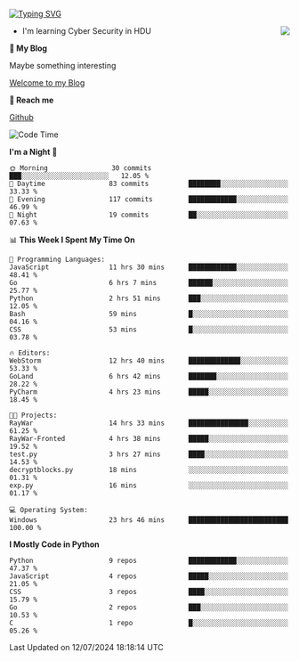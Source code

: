 [![Typing SVG](https://readme-typing-svg.herokuapp.com?font=Fira+Code&pause=1000&random=false&width=450&height=60&lines=Hello+%F0%9F%91%8B%F0%9F%8F%BB;I'm+JBNRZ)](https://git.io/typing-svg)

<a href="#">
  <img align="right" src="https://github-readme-stats.vercel.app/api?username=JBNRZ&show_icons=true&bg_color=15,f2f7fd,E0EAFC" />
</a>

- I'm learning Cyber Security in HDU

 **🌱 My Blog**

Maybe something interesting

[Welcome to my Blog](https://jbnrz.com.cn/)

 **💬 Reach me** 

[Github](https://github.com/JBNRZ)


<!--START_SECTION:waka-->
![Code Time](http://img.shields.io/badge/Code%20Time-591%20hrs%206%20mins-blue)

**I'm a Night 🦉** 

```text
🌞 Morning                30 commits          ███░░░░░░░░░░░░░░░░░░░░░░   12.05 % 
🌆 Daytime                83 commits          ████████░░░░░░░░░░░░░░░░░   33.33 % 
🌃 Evening                117 commits         ████████████░░░░░░░░░░░░░   46.99 % 
🌙 Night                  19 commits          ██░░░░░░░░░░░░░░░░░░░░░░░   07.63 % 
```


📊 **This Week I Spent My Time On** 

```text
💬 Programming Languages: 
JavaScript               11 hrs 30 mins      ████████████░░░░░░░░░░░░░   48.41 % 
Go                       6 hrs 7 mins        ██████░░░░░░░░░░░░░░░░░░░   25.77 % 
Python                   2 hrs 51 mins       ███░░░░░░░░░░░░░░░░░░░░░░   12.05 % 
Bash                     59 mins             █░░░░░░░░░░░░░░░░░░░░░░░░   04.16 % 
CSS                      53 mins             █░░░░░░░░░░░░░░░░░░░░░░░░   03.78 % 

🔥 Editors: 
WebStorm                 12 hrs 40 mins      █████████████░░░░░░░░░░░░   53.33 % 
GoLand                   6 hrs 42 mins       ███████░░░░░░░░░░░░░░░░░░   28.22 % 
PyCharm                  4 hrs 23 mins       █████░░░░░░░░░░░░░░░░░░░░   18.45 % 

🐱‍💻 Projects: 
RayWar                   14 hrs 33 mins      ███████████████░░░░░░░░░░   61.25 % 
RayWar-Fronted           4 hrs 38 mins       █████░░░░░░░░░░░░░░░░░░░░   19.52 % 
test.py                  3 hrs 27 mins       ████░░░░░░░░░░░░░░░░░░░░░   14.53 % 
decryptblocks.py         18 mins             ░░░░░░░░░░░░░░░░░░░░░░░░░   01.31 % 
exp.py                   16 mins             ░░░░░░░░░░░░░░░░░░░░░░░░░   01.17 % 

💻 Operating System: 
Windows                  23 hrs 46 mins      █████████████████████████   100.00 % 
```

**I Mostly Code in Python** 

```text
Python                   9 repos             ████████████░░░░░░░░░░░░░   47.37 % 
JavaScript               4 repos             █████░░░░░░░░░░░░░░░░░░░░   21.05 % 
CSS                      3 repos             ████░░░░░░░░░░░░░░░░░░░░░   15.79 % 
Go                       2 repos             ███░░░░░░░░░░░░░░░░░░░░░░   10.53 % 
C                        1 repo              █░░░░░░░░░░░░░░░░░░░░░░░░   05.26 % 
```




 Last Updated on 12/07/2024 18:18:14 UTC
<!--END_SECTION:waka-->
